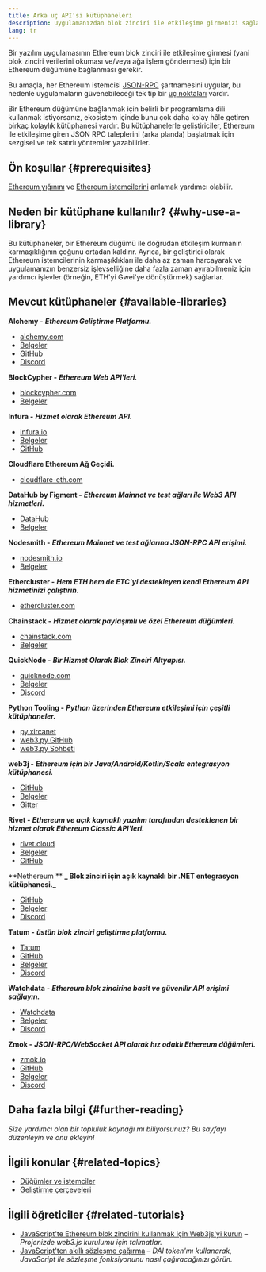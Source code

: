 ```yaml
---
title: Arka uç API'si kütüphaneleri
description: Uygulamanızdan blok zinciri ile etkileşime girmenizi sağlayan Ethereum istemci API'lerine giriş.
lang: tr
---
```


Bir yazılım uygulamasının Ethereum blok zinciri ile etkileşime girmesi (yani blok zinciri verilerini okuması ve/veya ağa işlem göndermesi) için bir Ethereum düğümüne bağlanması gerekir.

Bu amaçla, her Ethereum istemcisi [JSON-RPC](/developers/docs/apis/json-rpc/) şartnamesini uygular, bu nedenle uygulamaların güvenebileceği tek tip bir [uç noktaları](/developers/docs/apis/json-rpc/#json-rpc-methods) vardır.

Bir Ethereum düğümüne bağlanmak için belirli bir programlama dili kullanmak istiyorsanız, ekosistem içinde bunu çok daha kolay hâle getiren birkaç kolaylık kütüphanesi vardır. Bu kütüphanelerle geliştiriciler, Ethereum ile etkileşime giren JSON RPC taleplerini (arka planda) başlatmak için sezgisel ve tek satırlı yöntemler yazabilirler.

## Ön koşullar {#prerequisites}

[Ethereum yığınını](/developers/docs/ethereum-stack/) ve [Ethereum istemcilerini](/developers/docs/nodes-and-clients/) anlamak yardımcı olabilir.

## Neden bir kütüphane kullanılır? {#why-use-a-library}

Bu kütüphaneler, bir Ethereum düğümü ile doğrudan etkileşim kurmanın karmaşıklığının çoğunu ortadan kaldırır. Ayrıca, bir geliştirici olarak Ethereum istemcilerinin karmaşıklıkları ile daha az zaman harcayarak ve uygulamanızın benzersiz işlevselliğine daha fazla zaman ayırabilmeniz için yardımcı işlevler (örneğin, ETH'yi Gwei'ye dönüştürmek) sağlarlar.

## Mevcut kütüphaneler {#available-libraries}

**Alchemy -** **_Ethereum Geliştirme Platformu._**

- [alchemy.com](https://www.alchemy.com/)
- [Belgeler](https://docs.alchemyapi.io/)
- [GitHub](https://github.com/alchemyplatform)
- [Discord](https://discord.com/invite/A39JVCM)

**BlockCypher -** **_Ethereum Web API'leri._**

- [blockcypher.com](https://www.blockcypher.com/)
- [Belgeler](https://www.blockcypher.com/dev/ethereum/)

**Infura -** **_Hizmet olarak Ethereum API._**

- [infura.io](https://infura.io)
- [Belgeler](https://infura.io/docs)
- [GitHub](https://github.com/INFURA)

**Cloudflare Ethereum Ağ Geçidi.**

- [cloudflare-eth.com](https://cloudflare-eth.com)

**DataHub by Figment -** **_Ethereum Mainnet ve test ağları ile Web3 API hizmetleri._**

- [DataHub](https://www.figment.io/datahub)
- [Belgeler](https://docs.figment.io/introduction/what-is-datahub)

**Nodesmith -** **_Ethereum Mainnet ve test ağlarına JSON-RPC API erişimi._**

- [nodesmith.io](https://nodesmith.io/network/ethereum/)
- [Belgeler](https://nodesmith.io/docs/#/ethereum/apiRef)

**Ethercluster -** **_Hem ETH hem de ETC'yi destekleyen kendi Ethereum API hizmetinizi çalıştırın._**

- [ethercluster.com](https://www.ethercluster.com/)

**Chainstack -** **_Hizmet olarak paylaşımlı ve özel Ethereum düğümleri._**

- [chainstack.com](https://chainstack.com)
- [Belgeler](https://docs.chainstack.com)

**QuickNode -** **_Bir Hizmet Olarak Blok Zinciri Altyapısı._**

- [quicknode.com](https://quicknode.com)
- [Belgeler](https://www.quicknode.com/docs)
- [Discord](https://discord.gg/NaR7TtpvJq)

**Python Tooling -** **_Python üzerinden Ethereum etkileşimi için çeşitli kütüphaneler._**

- [py.xircanet](http://python.xircanet/)
- [web3.py GitHub](https://github.com/ethereum/web3.py)
- [web3.py Sohbeti](https://gitter.im/ethereum/web3.py)

**web3j -** **_Ethereum için bir Java/Android/Kotlin/Scala entegrasyon kütüphanesi._**

- [GitHub](https://github.com/web3j/web3j)
- [Belgeler](https://docs.web3j.io/)
- [Gitter](https://gitter.im/web3j/web3j)

**Rivet -** **_Ethereum ve açık kaynaklı yazılım tarafından desteklenen bir hizmet olarak Ethereum Classic API'leri._**

- [rivet.cloud](https://rivet.cloud)
- [Belgeler](https://rivet.cloud/docs/)
- [GitHub](https://github.com/openrelayxyz/ethercattle-deployment)

**Nethereum ** **_ Blok zinciri için açık kaynaklı bir .NET entegrasyon kütüphanesi._**

- [GitHub](https://github.com/Nethereum/Nethereum)
- [Belgeler](http://docs.nethereum.com/en/latest/)
- [Discord](https://discord.com/invite/jQPrR58FxX)

**Tatum -** **_üstün blok zinciri geliştirme platformu._**

- [Tatum](https://tatum.io/)
- [GitHub](https://github.com/tatumio/)
- [Belgeler](https://docs.tatum.io/)
- [Discord](https://discord.gg/EDmW3kjTC9)

**Watchdata -** **_Ethereum blok zincirine basit ve güvenilir API erişimi sağlayın._**

- [Watchdata](https://watchdata.io/)
- [Belgeler](https://docs.watchdata.io/)
- [Discord](https://discord.com/invite/TZRJbZ6bdn)

**Zmok -** **_JSON-RPC/WebSocket API olarak hız odaklı Ethereum düğümleri._**

- [zmok.io](https://zmok.io/)
- [GitHub](https://github.com/zmok-io)
- [Belgeler](https://docs.zmok.io/)
- [Discord](https://discord.gg/fAHeh3ka6s)

## Daha fazla bilgi {#further-reading}

_Size yardımcı olan bir topluluk kaynağı mı biliyorsunuz? Bu sayfayı düzenleyin ve onu ekleyin!_

## İlgili konular {#related-topics}

- [Düğümler ve istemciler](/developers/docs/nodes-and-clients/)
- [Geliştirme çerçeveleri](/developers/docs/frameworks/)

## İlgili öğreticiler {#related-tutorials}

- [JavaScript'te Ethereum blok zincirini kullanmak için Web3js'yi kurun](/developers/tutorials/set-up-web3js-to-use-ethereum-in-javascript/) _– Projenizde web3.js kurulumu için talimatlar._
- [JavaScript'ten akıllı sözleşme çağırma](/developers/tutorials/calling-a-smart-contract-from-javascript/) _– DAI token'ını kullanarak, JavaScript ile sözleşme fonksiyonunu nasıl çağıracağınızı görün._
